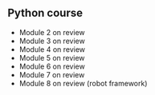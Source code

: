 ## Python course

* Module 2 on review
* Module 3 on review
* Module 4 on review
* Module 5 on review
* Module 6 on review
* Module 7 on review
* Module 8 on review (robot framework)